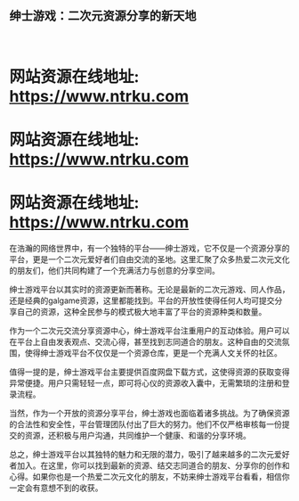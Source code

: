 ## ‌绅士游戏：二次元资源分享的新天地
‌
# 网站资源在线地址: https://www.ntrku.com 
# 网站资源在线地址: https://www.ntrku.com 
# 网站资源在线地址: https://www.ntrku.com


在浩瀚的网络世界中，有一个独特的平台——绅士游戏，它不仅是一个资源分享的平台，更是一个二次元爱好者们自由交流的圣地。这里汇聚了众多热爱二次元文化的朋友们，他们共同构建了一个充满活力与创意的分享空间。

绅士游戏平台以其实时的资源更新而著称。无论是最新的二次元游戏、同人作品，还是经典的galgame资源，这里都能找到。平台的开放性使得任何人均可提交分享自己的资源，这种全民参与的模式极大地丰富了平台的资源种类和数量。

作为一个二次元交流分享资源中心，绅士游戏平台注重用户的互动体验。用户可以在平台上自由发表观点、交流心得，甚至找到志同道合的朋友。这种自由的交流氛围，使得绅士游戏平台不仅仅是一个资源仓库，更是一个充满人文关怀的社区。

值得一提的是，绅士游戏平台主要提供百度网盘下载方式，这使得资源的获取变得异常便捷。用户只需轻轻一点，即可将心仪的资源收入囊中，无需繁琐的注册和登录流程。

当然，作为一个开放的资源分享平台，绅士游戏也面临着诸多挑战。为了确保资源的合法性和安全性，平台管理团队付出了巨大的努力。他们不仅严格审核每一份提交的资源，还积极与用户沟通，共同维护一个健康、和谐的分享环境。

总之，绅士游戏平台以其独特的魅力和无限的潜力，吸引了越来越多的二次元爱好者加入。在这里，你可以找到最新的资源、结交志同道合的朋友、分享你的创作和心得。如果你也是一个热爱二次元文化的朋友，不妨来绅士游戏平台看看，相信你一定会有意想不到的收获。
